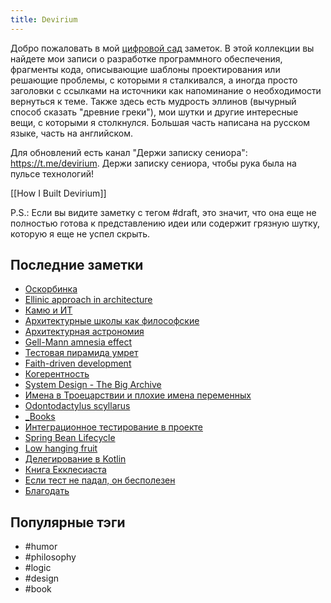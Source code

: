 ```yaml
---
title: Devirium
---
```


Добро пожаловать в мой [цифровой сад](https://maggieappleton.com/garden-history) заметок. В этой коллекции вы найдете мои записи о разработке программного обеспечения, фрагменты кода, описывающие шаблоны проектирования или решающие проблемы, с которыми я сталкивался, а иногда просто заголовки с ссылками на источники как напоминание о необходимости вернуться к теме. Также здесь есть мудрость эллинов (вычурный способ сказать "древние греки"), мои шутки и другие интересные вещи, с которыми я столкнулся. Большая часть написана на русском языке, часть на английском.

Для обновлений есть канал "Держи записку сениора": https://t.me/devirium. Держи записку сениора, чтобы рука была на пульсе технологий!

[[How I Built Devirium]]

P.S.: Если вы видите заметку с тегом #draft, это значит, что она еще не полностью готова к представлению идеи или содержит грязную шутку, которую я еще не успел скрыть.

## Последние заметки
- [Оскорбинка](2025-04/Оскорбинка.md)
- [Ellinic approach in architecture](2025-04/Ellinic-approach-in-architecture.md)
- [Камю и ИТ](2024/2024-04/Камю-и-ИТ.md)
- [Архитектурные школы как философские](2025-04/Архитектурные-школы-как-философские.md)
- [Архитектурная астрономия](2025-04/Архитектурная-астрономия.md)
- [Gell-Mann amnesia effect](2025/2025-03/Gell-Mann-amnesia-effect.md)
- [Тестовая пирамида умрет](2025/2025-03/Тестовая-пирамида-умрет.md)
- [Faith-driven development](2025/2025-03/Faith-driven-development.md)
- [Когерентность](2025/2025-03/Когерентность.md)
- [ System Design - The Big Archive](2025/2025-03/-System-Design---The-Big-Archive.md)
- [Имена в Троецарствии и плохие имена переменных](limbo/Имена-в-Троецарствии-и-плохие-имена-переменных.md)
- [Odontodactylus scyllarus](2025/2025-03/Odontodactylus-scyllarus.md)
- [_Books](_Books.md)
- [Интеграционное тестирование в проекте](2025/2025-03/Интеграционное-тестирование-в-проекте.md)
- [Spring Bean Lifecycle](2025/2025-03/Spring-Bean-Lifecycle.md)
- [Low hanging fruit](2025/2025-03/Low-hanging-fruit.md)
- [Делегирование в Kotlin](2025/2025-03/Делегирование-в-Kotlin.md)
- [Книга Екклесиаста](2025/2025-02/Книга-Екклесиаста.md)
- [Если тест не падал, он бесполезен](2025/2025-02/Если-тест-не-падал,-он-бесполезен.md)
- [Благодать](2025/2025-02/Благодать.md)


## Популярные тэги
- #humor
- #philosophy
- #logic
- #design
- #book
